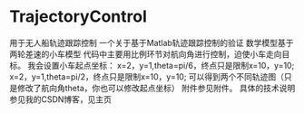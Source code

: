 # TrajectoryControl
用于无人船轨迹跟踪控制
 一个关于基于Matlab轨迹跟踪控制的验证
 数学模型基于两轮差速的小车模型
 代码中主要用比例环节对航向角进行控制，迫使小车走向目标。
 我会设置小车起点坐标：
 x=2，y=1,theta=pi/6，终点只是限制x=10，y=10;
 x=2，y=1,theta=pi/2，终点只是限制x=10，y=10;
 可以得到两个不同轨迹图（只是修改了航向角theta，你也可以修改起点坐标）
  附件参见附件。
  具体的技术说明参见我的CSDN博客，见主页
